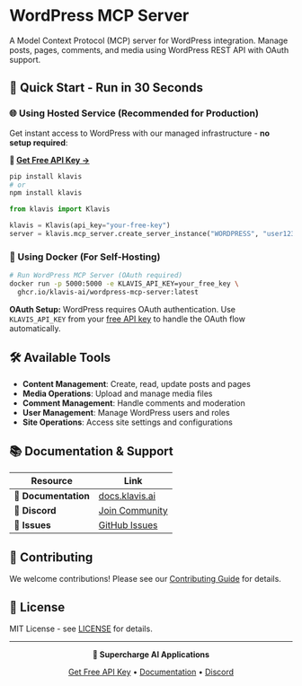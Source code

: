 # WordPress MCP Server

A Model Context Protocol (MCP) server for WordPress integration. Manage posts, pages, comments, and media using WordPress REST API with OAuth support.

## 🚀 Quick Start - Run in 30 Seconds

### 🌐 Using Hosted Service (Recommended for Production)

Get instant access to WordPress with our managed infrastructure - **no setup required**:

**🔗 [Get Free API Key →](https://www.klavis.ai/home/api-keys)**

```bash
pip install klavis
# or
npm install klavis
```

```python
from klavis import Klavis

klavis = Klavis(api_key="your-free-key")
server = klavis.mcp_server.create_server_instance("WORDPRESS", "user123")
```

### 🐳 Using Docker (For Self-Hosting)

```bash
# Run WordPress MCP Server (OAuth required)
docker run -p 5000:5000 -e KLAVIS_API_KEY=your_free_key \
  ghcr.io/klavis-ai/wordpress-mcp-server:latest
```

**OAuth Setup:** WordPress requires OAuth authentication. Use `KLAVIS_API_KEY` from your [free API key](https://www.klavis.ai/home/api-keys) to handle the OAuth flow automatically.

## 🛠️ Available Tools

- **Content Management**: Create, read, update posts and pages
- **Media Operations**: Upload and manage media files
- **Comment Management**: Handle comments and moderation
- **User Management**: Manage WordPress users and roles
- **Site Operations**: Access site settings and configurations

## 📚 Documentation & Support

| Resource | Link |
|----------|------|
| **📖 Documentation** | [docs.klavis.ai](https://docs.klavis.ai) |
| **💬 Discord** | [Join Community](https://discord.gg/p7TuTEcssn) |
| **🐛 Issues** | [GitHub Issues](https://github.com/klavis-ai/klavis/issues) |

## 🤝 Contributing

We welcome contributions! Please see our [Contributing Guide](../../CONTRIBUTING.md) for details.

## 📜 License

MIT License - see [LICENSE](../../LICENSE) for details.

---

<div align="center">
  <p><strong>🚀 Supercharge AI Applications </strong></p>
  <p>
    <a href="https://www.klavis.ai">Get Free API Key</a> •
    <a href="https://docs.klavis.ai">Documentation</a> •
    <a href="https://discord.gg/p7TuTEcssn">Discord</a>
  </p>
</div>